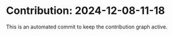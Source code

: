 # Contribution: 2024-12-08-11-18
This is an automated commit to keep the contribution graph active.
